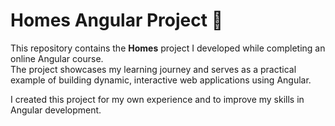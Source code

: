 # Homes Angular Project 🏡

This repository contains the **Homes** project I developed while completing an online Angular course.  
The project showcases my learning journey and serves as a practical example of building dynamic, interactive web applications using Angular.  

I created this project for my own experience and to improve my skills in Angular development.

